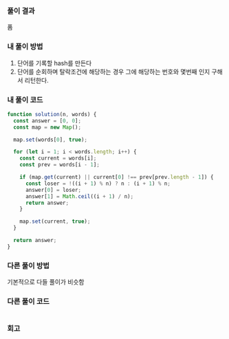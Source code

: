 ### 풀이 결과

품

### 내 풀이 방법

1. 단어를 기록할 hash를 만든다
2. 단어를 순회하며 탈락조건에 해당하는 경우 그에 해당하는 번호와 몇번째 인지 구해서 리턴한다.

### 내 풀이 코드

```js
function solution(n, words) {
  const answer = [0, 0];
  const map = new Map();

  map.set(words[0], true);

  for (let i = 1; i < words.length; i++) {
    const current = words[i];
    const prev = words[i - 1];

    if (map.get(current) || current[0] !== prev[prev.length - 1]) {
      const loser = !((i + 1) % n) ? n : (i + 1) % n;
      answer[0] = loser;
      answer[1] = Math.ceil((i + 1) / n);
      return answer;
    }

    map.set(current, true);
  }

  return answer;
}
```

### 다른 풀이 방법

기본적으로 다들 풀이가 비슷함

### 다른 풀이 코드

```js

```

### 회고
